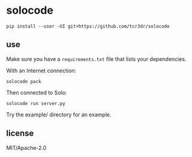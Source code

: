 # solocode

```
pip install --user -UI git+https://github.com/tcr3dr/solocode
```

## use

Make sure you have a `requirements.txt` file that lists your dependencies.

With an Internet connection:

```
solocode pack
```

Then connected to Solo:

```
solocode run server.py
```

Try the example/ directory for an example.

## license

MIT/Apache-2.0
